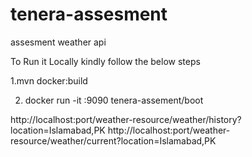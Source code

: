 # tenera-assesment
assesment weather api

To Run it Locally kindly follow the below steps

1.mvn docker:build

2. docker run -it <port>:9090 tenera-assement/boot

http://localhost:port/weather-resource/weather/history?location=Islamabad,PK
http://localhost:port/weather-resource/weather/current?location=Islamabad,PK
